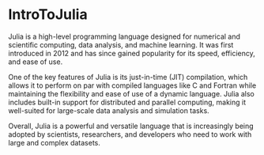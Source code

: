 # IntroToJulia

Julia is a high-level programming language designed for numerical and scientific computing, data analysis, and machine learning. It was first introduced in 2012 and has since gained popularity for its speed, efficiency, and ease of use.

One of the key features of Julia is its just-in-time (JIT) compilation, which allows it to perform on par with compiled languages like C and Fortran while maintaining the flexibility and ease of use of a dynamic language. Julia also includes built-in support for distributed and parallel computing, making it well-suited for large-scale data analysis and simulation tasks.

Overall, Julia is a powerful and versatile language that is increasingly being adopted by scientists, researchers, and developers who need to work with large and complex datasets.
